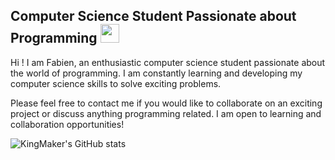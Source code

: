 ## Computer Science Student Passionate about Programming <img src="[https://www.google.com/search?client=firefox-b-d&sca_esv=83a32caac141be1d&sxsrf=ACQVn084eUvBRezwTJBflWIul4Ge4QaE2A:1711380967625&q=madagascar+flag+gif&tbm=isch&source=lnms&prmd=ivsnbmz&sa=X&ved=2ahUKEwj-7Jn13o-FAxVd_7sIHc8WA80Q0pQJegQICxAB&biw=1437&bih=810&dpr=1#imgrc=zglAtgmOGkCccM](https://upload.wikimedia.org/wikipedia/commons/b/bf/Animated-Flag-Madagascar.gif)" width=30px height = 30px />

Hi ! I am Fabien, an enthusiastic computer science student passionate about the world of programming. I am constantly learning and developing my computer science skills to solve exciting problems.

Please feel free to contact me if you would like to collaborate on an exciting project or discuss anything programming related. I am open to learning and collaboration opportunities!

![KingMaker's GitHub stats](https://github-readme-stats.vercel.app/api?username=fabien-ss&show_icons=true&theme=transparent)

<p><img align="center" src="https://github-readme-stats.vercel.app/api/top-langs?username=fabien-ss&show_icons=true&locale=en&layout=compact" alt="fabien-ss" /></p>
